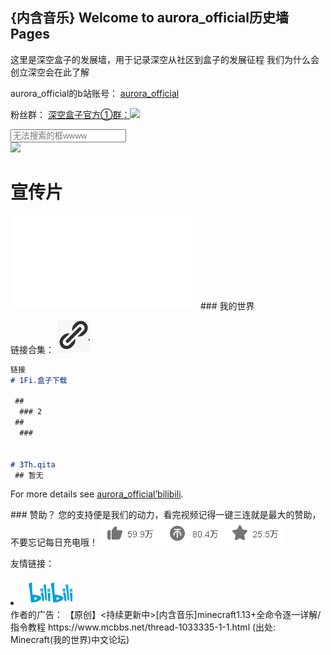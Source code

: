 ## {内含音乐} Welcome to aurora_official历史墙 Pages
<style type="text/css">
  body{
  background-image: url(./home/background.png);
  background-size: 100% 99%;
  }
  </style>
</head>
这里是深空盒子的发展墙，用于记录深空从社区到盒子的发展征程
我们为什么会创立深空会在此了解

aurora_official的b站账号： [aurora_official](https://space.bilibili.com/) 

粉丝群：
[深空盒子官方①群：<img src="./home/join_aurorachat_1.png">](https://jq.qq.com/?_wv=1027&k=4jYm7Ks3)

<div class="clearfix g-search search-container">
  <input type="text" placeholder="无法搜索的框wwww">
  <span class="icon search-btn">
  </span>
</div>

<img src="./home/.jpg">


# 宣传片
<iframe src="//player.bilibili.com/player.html?aid=712802738&bvid=BV1fD4y1Q7NA&cid=256284881&page=1" scrolling="no" border="0" frameborder="no" framespacing="0" allowfullscreen="true"> </iframe>
### 我的世界

链接合集：
<img src="./home/2.png">
```markdown
链接
# 1Fi.盒子下载

 ## 
  ### 2
 ## 
  ### 
  

# 3Th.qita
 ## 暂无
```

For more details see [aurora_official’bilibili](https://space.bilibili.com/).

<span class="h-f-btn h-follow">
  <i class="关注">
  </i>
        </span>
### 赞助？
您的支持便是我们的动力，看完视频记得一键三连就是最大的赞助，不要忘记每日充电哦！
<img src="./home/3.png">


友情链接：

<li class="downloads"><a href="https://bilibili.com">
  <img src="./home/4.png">
  </a>

</li>
作者的广告：
【原创】<持续更新中>[内含音乐]minecraft1.13+全命令逐一详解/指令教程
https://www.mcbbs.net/thread-1033335-1-1.html
(出处: Minecraft(我的世界)中文论坛)
